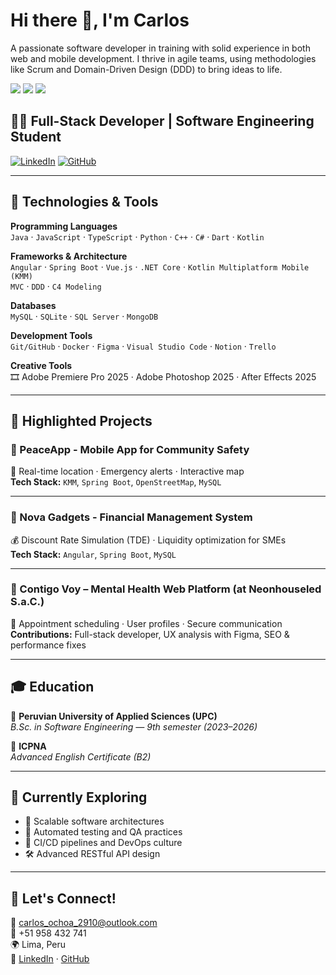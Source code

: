 # Hi there 🎉, I'm Carlos

A passionate software developer in training with solid experience in both web and mobile development.
I thrive in agile teams, using methodologies like Scrum and Domain-Driven Design (DDD) to bring ideas to life.

<p>
  <img src="https://github-readme-stats.vercel.app/api?username=farioraro&theme=dark&show_icons=true&hide_border=false&count_private=true" />
  <img src="https://github-readme-streak-stats.herokuapp.com/?user=farioraro&theme=dark&hide_border=false" />
  <img src="https://github-readme-stats.vercel.app/api/top-langs/?username=farioraro&theme=dark&show_icons=true&hide_border=false&layout=compact" />
</p>

## 👨‍💻 Full-Stack Developer | Software Engineering Student

[![LinkedIn](https://img.shields.io/badge/LinkedIn-Connect-blue?logo=linkedin)](https://www.linkedin.com/in/farioraro/)
[![GitHub](https://img.shields.io/badge/GitHub-@farioraro-black?logo=github)](https://github.com/farioraro)

---

## 🚀 Technologies & Tools

**Programming Languages**  
`Java` · `JavaScript` · `TypeScript` · `Python` · `C++` · `C#` · `Dart` · `Kotlin`

**Frameworks & Architecture**  
`Angular` · `Spring Boot` · `Vue.js` · `.NET Core` · `Kotlin Multiplatform Mobile (KMM)`  
`MVC` · `DDD` · `C4 Modeling`

**Databases**  
`MySQL` · `SQLite` · `SQL Server` · `MongoDB`

**Development Tools**  
`Git/GitHub` · `Docker` · `Figma` · `Visual Studio Code` · `Notion` · `Trello`

**Creative Tools**  
🎞️ Adobe Premiere Pro 2025 · Adobe Photoshop 2025 · After Effects 2025

---

## 🧩 Highlighted Projects

### 🔹 PeaceApp - Mobile App for Community Safety
🧭 Real-time location · Emergency alerts · Interactive map  
**Tech Stack:** `KMM`, `Spring Boot`, `OpenStreetMap`, `MySQL`

---

### 🔹 Nova Gadgets - Financial Management System
💰 Discount Rate Simulation (TDE) · Liquidity optimization for SMEs  
**Tech Stack:** `Angular`, `Spring Boot`, `MySQL`

---

### 🔹 Contigo Voy – Mental Health Web Platform (at Neonhouseled S.a.C.)
🧠 Appointment scheduling · User profiles · Secure communication  
**Contributions:** Full-stack developer, UX analysis with Figma, SEO & performance fixes

---

## 🎓 Education

📜 **Peruvian University of Applied Sciences (UPC)**  
*B.Sc. in Software Engineering — 9th semester (2023–2026)*

📜 **ICPNA**  
*Advanced English Certificate (B2)*

---

## 🌱 Currently Exploring

- 🧠 Scalable software architectures
- 🧪 Automated testing and QA practices
- 🧭 CI/CD pipelines and DevOps culture
- 🛠️ Advanced RESTful API design

---

## 🤝 Let's Connect!

📧 carlos_ochoa_2910@outlook.com  
📱 +51 958 432 741  
🌍 Lima, Peru  
🔗 [LinkedIn](https://www.linkedin.com/in/farioraro/) · [GitHub](https://github.com/farioraro)
